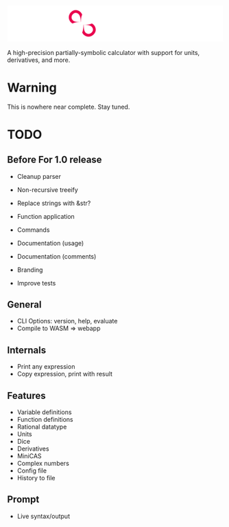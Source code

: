 ![](./misc/banner.png)

A high-precision partially-symbolic calculator with support for units, derivatives, and more.

# Warning
This is nowhere near complete. Stay tuned.


# TODO


## Before For 1.0 release
 - Cleanup parser
 - Non-recursive treeify

 - Replace strings with &str?
 - Function application
 - Commands
 - Documentation (usage)
 - Documentation (comments)
 - Branding
 - Improve tests


## General
 - CLI Options: version, help, evaluate
 - Compile to WASM => webapp

## Internals
 - Print any expression
 - Copy expression, print with result

## Features
 - Variable definitions
 - Function definitions
 - Rational datatype
 - Units
 - Dice
 - Derivatives
 - MiniCAS
 - Complex numbers
 - Config file
 - History to file

## Prompt
 - Live syntax/output